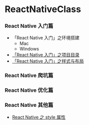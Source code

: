 # ReactNativeClass

###  **React Native** 入门篇

- 「React Native 入门」之环境搭建
  - Mac
  - Windows
- [「React Native 入门」之项目目录](./ReactNative入门之项目目录.md)
- [「React Native 入门」之样式与布局](./ReactNative入门之样式与布局.md)




### React Native 爬坑篇



### **React Native** 优化篇



### **React Native** 其他篇

* [React Native 之 style 属性](./ReactNativeDoc.md)






